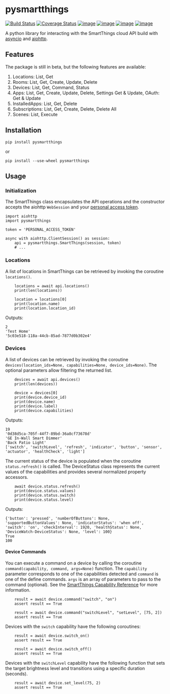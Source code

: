 # pysmartthings
[![Build Status](https://travis-ci.org/andrewsayre/pysmartthings.svg?branch=master)](https://travis-ci.org/andrewsayre/pysmartthings)
[![Coverage Status](https://coveralls.io/repos/github/andrewsayre/pysmartthings/badge.svg?branch=master)](https://coveralls.io/github/andrewsayre/pysmartthings?branch=master)
[![image](https://img.shields.io/pypi/v/pysmartthings.svg)](https://pypi.org/project/pysmartthings/)
[![image](https://img.shields.io/pypi/pyversions/pysmartthings.svg)](https://pypi.org/project/pysmartthings/)
[![image](https://img.shields.io/pypi/l/pysmartthings.svg)](https://pypi.org/project/pysmartthings/)
[![image](https://img.shields.io/badge/Reviewed_by-Hound-8E64B0.svg)](https://houndci.com)

A python library for interacting with the SmartThings cloud API build with [asyncio](https://docs.python.org/3/library/asyncio.html) and [aiohttp](https://aiohttp.readthedocs.io/en/stable/). 
## Features
The package is still in beta, but the following features are available:
1. Locations: List, Get
1. Rooms: List, Get, Create, Update, Delete
1. Devices: List, Get, Command, Status
1. Apps: List, Get, Create, Update, Delete, Settings Get & Update, OAuth: Get & Update
1. InstalledApps: List, Get, Delete
1. Subscriptions: List, Get, Create, Delete, Delete All
1. Scenes: List, Execute
## Installation
```commandline
pip install pysmartthings
```
or
```commandline
pip install --use-wheel pysmartthings
```
## Usage
### Initialization
The SmartThings class encapsulates the API operations and the constructor accepts the aiohttp `WebSession` and your [personal access token](https://account.smartthings.com/tokens).
```pythonstub
import aiohttp
import pysmartthings

token = 'PERSONAL_ACCESS_TOKEN'

async with aiohttp.ClientSession() as session:
    api = pysmartthings.SmartThings(session, token)
    # ...
```
### Locations
A list of locations in SmartThings can be retrieved by invoking the coroutine `locations()`.
```pythonstub
    locations = await api.locations()
    print(len(locations))
    
    location = locations[0]
    print(location.name)
    print(location.location_id) 
```
Outputs:
```pythonstub
2
'Test Home'
'5c03e518-118a-44cb-85ad-7877d0b302e4'
```
### Devices
A list of devices can be retrieved by invoking the coroutine `devices(location_ids=None, capabilities=None, device_ids=None)`.  The optional parameters allow filtering the returned list.  
```pythonstub
    devices = await api.devices()
    print(len(devices))
    
    device = devices[0]
    print(device.device_id)
    print(device.name)
    print(device.label)
    print(device.capabilities)
```
Outputs:
```pythonstub
19
'0d38d5ca-705f-44f7-89bd-36a8cf73678d'
'GE In-Wall Smart Dimmer'
'Back Patio Light'
['switch', 'switchLevel', 'refresh', 'indicator', 'button', 'sensor', 'actuator', 'healthCheck', 'light']
```
The current status of the device is populated when the coroutine `status.refresh()` is called.  The DeviceStatus class represents the current values of the capabilities and provides several normalized property accessors.
```pythonstub
    await device.status.refresh()    
    print(device.status.values)
    print(device.status.switch)
    print(device.status.level)
```
Outputs:
```pythonstub
{'button': 'pressed', 'numberOfButtons': None, 'supportedButtonValues': None, 'indicatorStatus': 'when off', 'switch': 'on', 'checkInterval': 1920, 'healthStatus': None, 'DeviceWatch-DeviceStatus': None, 'level': 100}
True
100
```
#### Device Commands
You can execute a command on a device by calling the coroutine `command(capability, command, args=None)` function.  The `capability` parameter corresponds to one of the capabilities detected and `command` is one of the define commands. `args` is an array of parameters to pass to the command (optional).  See the [SmartThings Capability Reference](https://smartthings.developer.samsung.com/develop/api-ref/capabilities.html) for more information.
```pythonstub
    result = await device.command("switch", "on")
    assert result == True
    
    result = await device.command("switchLevel", "setLevel", [75, 2])
    assert result == True
```
Devices with the `switch` capability have the following coroutines:
```pythonstub
    result = await device.switch_on()
    assert result == True
    
    result = await device.switch_off()
    assert result == True
```
Devices with the `switchLevel` capability have the following function that sets the target brightness level and transitions using a specific duration (seconds).
```pythonstub
    result = await device.set_level(75, 2)
    assert result == True
```